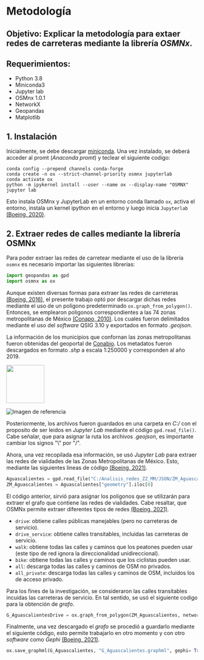 # Metodología

## Objetivo: Explicar la metodología para extaer redes de carreteras mediante la librería *OSMNx*. 
## Requerimientos:

- Python 3.8 
- Miniconda3
- Jupyter lab
- OSMnx 1.0.1 
- NetworkX 
- Geopandas 
- Matplotlib

## 1. Instalación
Inicialmente, se debe descargar [miniconda](https://docs.conda.io/en/latest/miniconda.html). Una vez instalado, se deberá acceder al promt (*Anaconda promt*) y teclear el siguiente codigo:

~~~
conda config --prepend channels conda-forge
conda create -n ox --strict-channel-priority osmnx jupyterlab
conda activate ox
python -m ipykernel install --user --name ox --display-name "OSMNX"
jupyter lab
~~~

Esto instala OSMnx y JupyterLab en un entorno conda llamado `ox`, activa el entorno, instala un kernel ipython en el entorno y luego inicia `Jupyterlab`
[(Boeing, 2020)](https://stackoverflow.com/questions/59603695/osmnx-wont-open-in-juypter-notebook/62180703#62180703).

## 2. Extraer redes de calles mediante la librería OSMNx
Para poder extraer las redes de carretear mediante el uso de la librería `osmnx` es necesario importar las siguientes librerías: 

``` python 
import geopandas as gpd
import osmnx as ox
```

Aunque existen diversas formas para extraer las redes de carreteras [(Boeing, 2016)](https://geoffboeing.com/2016/11/osmnx-python-street-networks/), el presente trabajo optó por descargar dichas redes mediante el uso de un poligono predeterminado `ox.graph_from_polygon()`. Entonces, se emplearon poligonos correspondientes a las 74 zonas metropolitanas de México [(Conapo, 2010)](https://www.gob.mx/conapo/documentos/delimitacion-de-las-zonas-metropolitanas-de-mexico-2015). Los cuales fueron delimitados mediante el uso del *software* QSIG 3.10 y exportados en formato *.geojson*. 

La información de los municipios que confornan las zonas metropolitanas fueron obtenidas del geoportal de [Conabio](http://www.conabio.gob.mx/informacion/gis/). Los metadatos fueron descargados en formato *.shp*  a escala 1:250000 y corresponden al año 2019.

<img src= "https://github.com/omirandag/OSMnx_extract_rails/tree/main/Imagenes/CONABIO.png" width="100">

![Imagen de referencia](https://github.com/omirandag/OSMnx_extract_rails/tree/main/Imagenes/CONABIO.png)

Posteriormente, los archivos fueron guardados en una carpeta en *C:/* con el proposito de ser leidos en *Jupyter Lab* mediante el código `gpd.read_file()`.  Cabe señalar, que para asignar la ruta los archivos *.geojson*, es importante cambiar los signos "\\" por "/". 

Ahora, una vez recopilada esa información, se usó *Jupyter Lab* para extraer las redes de vialidades de las Zonas Metropolitanas de México. Esto, mediante las siguientes lineas de código [(Boeing, 2021)](https://github.com/gboeing/osmnx-examples/blob/main/notebooks/01-overview-osmnx.ipynb). 

``` python 
Aguascalientes = gpd.read_file("C:/Analisis_redes_ZZ_MM/JSON/ZM_Aguascalientes.geojson")
ZM_Aguascalientes = Aguascalientes["geometry"].iloc[0] 
```

El código anterior, sirvió para asignar los poligonos que se utilizarán para extraer el grafo que contiene las redes de vialidades. Cabe resaltar, que OSMNx permite extraer diferentes tipos de redes [(Boeing, 2021)](https://github.com/gboeing/osmnx-examples/blob/main/notebooks/03-graph-place-queries.ipynb).

- `drive`: obtiene calles públicas manejables (pero no carreteras de servicio).
- `drive_service`: obtiene calles transitables, incluidas las carreteras de servicio.
- `walk`: obtiene todas las calles y caminos que los peatones pueden usar (este tipo de red ignora la direccionalidad unidireccional).
- `bike`: obtiene todas las calles y caminos que los ciclistas pueden usar.
- `all`: descarga todas las calles y caminos de OSM no privados.
- `all_private`: descarga todas las calles y caminos de OSM, incluidos los de acceso privado.

Para los fines de la investigación, se consideraron las calles transitables incuidas las carreteras de servicio. En tal sentido, se usó el siguiente codigo para la obtención de *grafo*.

``` python 
G_AguascalientesDrive = ox.graph_from_polygon(ZM_Aguascalientes, network_type= "drive_service")
```
Finalmente, una vez descargado el *grafo* se procedió a guardarlo mediante el siguiente código, esto permite trabajarlo en otro momento y con otro *software* como *Gephi* [(Boeing, 2021)](https://github.com/gboeing/osmnx-examples/blob/main/notebooks/05-save-load-networks.ipynb).

``` python 
ox.save_graphml(G_Aguascalientes, "G_Aguascalientes.graphml", gephi= True)
```
